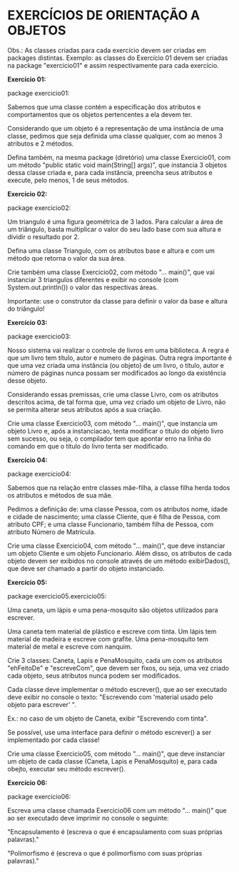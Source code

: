 <h1>EXERCÍCIOS DE ORIENTAÇÃO A OBJETOS</h1>

Obs.: As classes criadas para cada exercício devem ser criadas em packages distintas. Exemplo: as classes do Exercício 01 devem ser criadas na package "exercicio01" e assim respectivamente para cada exercício.


<b>Exercício 01:</b>

package exercicio01:

Sabemos que uma classe contém a especificação dos atributos e comportamentos que os objetos pertencentes a ela devem ter.

Considerando que um objeto é a representação de uma instância de uma classe, pedimos que seja definida uma classe qualquer, com ao menos 3 atributos e 2 métodos.

Defina também, na mesma package (diretório) uma classe Exercicio01, com um método "public static void main(String[] args)", que instancia 3 objetos dessa classe criada e, para cada instância, preencha seus atributos e execute, pelo menos, 1 de seus métodos.


<b>Exercício 02:</b>

package exercicio02:

Um triangulo é uma figura geométrica de 3 lados. Para calcular a área de um triângulo, basta multiplicar o valor do seu lado base com sua altura e dividir o resultado por 2.

Defina uma classe Triangulo, com os atributos base e altura e com um método que retorna o valor da sua área.

Crie também uma classe Exercicio02, com método "... main()", que vai instanciar 3 triangulos diferentes e exibir no console (com System.out.println()) o valor das respectivas áreas.

Importante: use o construtor da classe para definir o valor da base e altura do triângulo!


<b>Exercício 03:</b>

package exercicio03:

Nosso sistema vai realizar o controle de livros em uma biblioteca. A regra é que um livro tem título, autor e numero de páginas. Outra regra importante é que uma vez criada uma instância (ou objeto) de um livro, o título, autor e número de páginas nunca possam ser modificados ao longo da existência desse objeto.

Considerando essas premissas, crie uma classe Livro, com os atributos descritos acima, de tal forma que, uma vez criado um objeto de Livro, não se permita alterar seus atributos após a sua criação.

Crie uma classe Exercicio03, com método "... main()", que instancia um objeto Livro e, após a instanciacao, tenta modificar o titulo do objeto livro sem sucesso, ou seja, o compilador tem que apontar erro na linha do comando em que o titulo do livro tenta ser modificado.


<b>Exercício 04:</b>

package exercicio04:

Sabemos que na relação entre classes mãe-filha, a classe filha herda todos os atributos e métodos de sua mãe.

Pedimos a definição de: uma classe Pessoa, com os atributos nome, idade e cidade de nascimento; uma classe Cliente, que é filha de Pessoa, com atributo CPF; e uma classe Funcionario, também filha de Pessoa, com atributo Número de Matrícula.

Crie uma classe Exercicio04, com método "... main()", que deve instanciar um objeto Cliente e um objeto Funcionario. Além disso, os atributos de cada objeto devem ser exibidos no console através de um método exibirDados(), que deve ser chamado a partir do objeto instanciado.


<b>Exercício 05:</b>

package exercicio05.exercicio05:

Uma caneta, um lápis e uma pena-mosquito são objetos utilizados para escrever.

Uma caneta tem material de plástico e escreve com tinta. Um lápis tem material de madeira e escreve com grafite. Uma pena-mosquito tem material de metal e escreve com nanquim.

Crie 3 classes: Caneta, Lapis e PenaMosquito, cada um com os atributos "ehFeitoDe" e "escreveCom", que devem ser fixos, ou seja, uma vez criado cada objeto, seus atributos nunca podem ser modificados.

Cada classe deve implementar o método escrever(), que ao ser executado deve exibir no console o texto: "Escrevendo com 'material usado pelo objeto para escrever' ".

Ex.: no caso de um objeto de Caneta, exibir "Escrevendo com tinta".

Se possível, use uma interface para definir o método escrever() a ser implementado por cada classe!

Crie uma classe Exercicio05, com método "... main()", que deve instanciar um objeto de cada classe (Caneta, Lapis e PenaMosquito) e, para cada obejto, executar seu método escrever().


<b>Exercício 06:</b>

package exercicio06:

Escreva uma classe chamada Exercicio06 com um método "... main()" que ao ser executado deve imprimir no console o seguinte:

"Encapsulamento é (escreva o que é encapsulamento com suas próprias palavras)."

"Polimorfismo é (escreva o que é polimorfismo com suas próprias palavras)."
